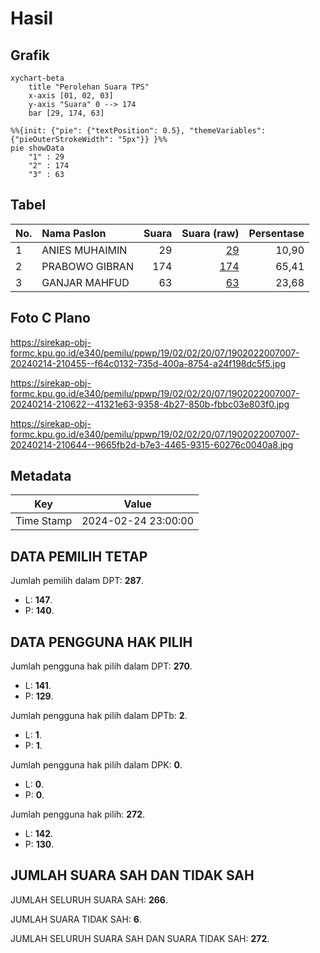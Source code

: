 # Hasil

## Grafik

```mermaid
xychart-beta
    title "Perolehan Suara TPS"
    x-axis [01, 02, 03]
    y-axis "Suara" 0 --> 174
    bar [29, 174, 63]
```

```mermaid
%%{init: {"pie": {"textPosition": 0.5}, "themeVariables": {"pieOuterStrokeWidth": "5px"}} }%%
pie showData
    "1" : 29
    "2" : 174
    "3" : 63
```

## Tabel

| No. | Nama Paslon    | Suara | Suara (raw) | Persentase |
|:--- |:-------------- | -----:| -----------:| ----------:|
| 1   | ANIES MUHAIMIN | 29    | [29][p-1]   | 10,90      |
| 2   | PRABOWO GIBRAN | 174   | [174][p-2]  | 65,41      |
| 3   | GANJAR MAHFUD  | 63    | [63][p-3]   | 23,68      |


[p-1]: https://github.com/gigit-pemilu/pemilu-2024-19-kepulauan-bangka-belitung/blob/main/pilpres/hitung-suara/sub/19-kepulauan-bangka-belitung/sub/02-belitung/sub/02-membalong/sub/2007-tanjungrusa/sub/007-tps/sub/paslon-1.txt
[p-2]: https://github.com/gigit-pemilu/pemilu-2024-19-kepulauan-bangka-belitung/blob/main/pilpres/hitung-suara/sub/19-kepulauan-bangka-belitung/sub/02-belitung/sub/02-membalong/sub/2007-tanjungrusa/sub/007-tps/sub/paslon-2.txt
[p-3]: https://github.com/gigit-pemilu/pemilu-2024-19-kepulauan-bangka-belitung/blob/main/pilpres/hitung-suara/sub/19-kepulauan-bangka-belitung/sub/02-belitung/sub/02-membalong/sub/2007-tanjungrusa/sub/007-tps/sub/paslon-3.txt

## Foto C Plano

https://sirekap-obj-formc.kpu.go.id/e340/pemilu/ppwp/19/02/02/20/07/1902022007007-20240214-210455--f64c0132-735d-400a-8754-a24f198dc5f5.jpg

https://sirekap-obj-formc.kpu.go.id/e340/pemilu/ppwp/19/02/02/20/07/1902022007007-20240214-210622--41321e63-9358-4b27-850b-fbbc03e803f0.jpg

https://sirekap-obj-formc.kpu.go.id/e340/pemilu/ppwp/19/02/02/20/07/1902022007007-20240214-210644--9665fb2d-b7e3-4465-9315-60276c0040a8.jpg


## Metadata

| Key        | Value               |
| ---------- | ------------------- |
| Time Stamp | 2024-02-24 23:00:00 |


## DATA PEMILIH TETAP

Jumlah pemilih dalam DPT: **287**.
 * L: **147**.
 * P: **140**.

## DATA PENGGUNA HAK PILIH

Jumlah pengguna hak pilih dalam DPT: **270**.
 * L: **141**.
 * P: **129**.

Jumlah pengguna hak pilih dalam DPTb: **2**.
 * L: **1**.
 * P: **1**.

Jumlah pengguna hak pilih dalam DPK: **0**.
 * L: **0**.
 * P: **0**.

Jumlah pengguna hak pilih: **272**.
 * L: **142**.
 * P: **130**.

## JUMLAH SUARA SAH DAN TIDAK SAH

JUMLAH SELURUH SUARA SAH: **266**.

JUMLAH SUARA TIDAK SAH: **6**.

JUMLAH SELURUH SUARA SAH DAN SUARA TIDAK SAH: **272**.


